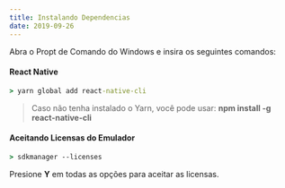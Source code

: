 ```yaml
---
title: Instalando Dependencias
date: 2019-09-26
---
```

Abra o Propt de Comando do Windows e insira os seguintes comandos:
#### React Native
```cmd
> yarn global add react-native-cli
````
>Caso não tenha instalado o Yarn, você pode usar: **npm install -g react-native-cli**

#### Aceitando Licensas do Emulador
```cmd
> sdkmanager --licenses
````
Presione **Y** em todas as opções para aceitar as licensas.
